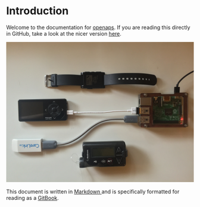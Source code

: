# Introduction 

Welcome to the documentation for [openaps](https://github.com/openaps/openaps).
If you are reading this directly in GitHub, take a look at the nicer version [here](http://openaps.gitbooks.io/building-an-open-artificial-pancreas-system/content/).

![Example OpenAPS Setup](IMG_1112.jpg)

This document is written in [Markdown ](http://daringfireball.net/projects/markdown/) and is specifically formatted for reading as a [GitBook](https://www.gitbook.com/). 